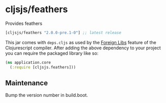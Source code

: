 # cljsjs/feathers

Provides feathers

[](dependency)
```clojure
[cljsjs/feathers "2.0.0-pre.1-0"] ;; latest release
```
[](/dependency)

This jar comes with `deps.cljs` as used by the [Foreign Libs][flibs] feature
of the Clojurescript compiler. After adding the above dependency to your project
you can require the packaged library like so:

```clojure
(ns application.core
  (:require [cljsjs.feathers]))
```

[flibs]: https://github.com/clojure/clojurescript/wiki/Packaging-Foreign-Dependencies

## Maintenance

Bump the version number in build.boot.
